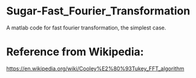 
# Sugar-Fast_Fourier_Transformation
A matlab code for fast fourier transformation, the simplest case.

# Reference from Wikipedia:
https://en.wikipedia.org/wiki/Cooley%E2%80%93Tukey_FFT_algorithm
